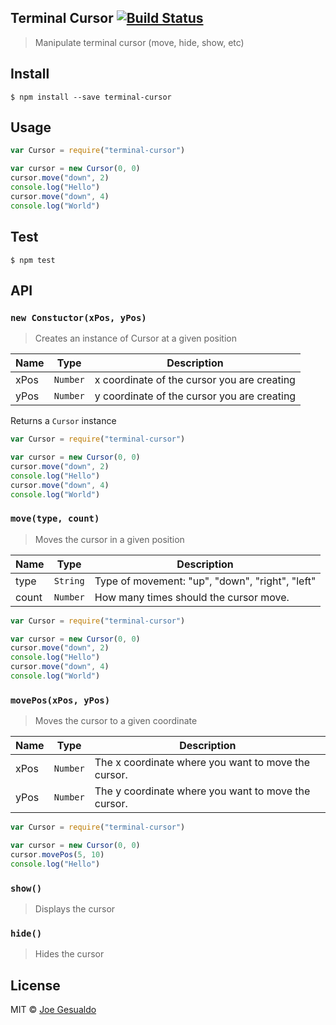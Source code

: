 ## Terminal Cursor [![Build Status](https://travis-ci.org/joegesualdo/terminal-cursor.svg?branch=master)](https://travis-ci.org/joegesualdo/terminal-cursor)
> Manipulate terminal cursor (move, hide, show, etc)

## Install
```
$ npm install --save terminal-cursor 
```

## Usage
```javascript
var Cursor = require("terminal-cursor")

var cursor = new Cursor(0, 0)
cursor.move("down", 2)
console.log("Hello")
cursor.move("down", 4)
console.log("World")
```

## Test
```
$ npm test
```

## API

### `new Constuctor(xPos, yPos)`
> Creates an instance of Cursor at a given position

| Name | Type | Description |
|------|------|-------------|
| xPos | `Number` | x coordinate of the cursor you are creating
| yPos | `Number` | y coordinate of the cursor you are creating

Returns a `Cursor` instance

```javascript
var Cursor = require("terminal-cursor")

var cursor = new Cursor(0, 0)
cursor.move("down", 2)
console.log("Hello")
cursor.move("down", 4)
console.log("World")
```

### `move(type, count)`
> Moves the cursor in a given position

| Name | Type | Description |
|------|------|-------------|
| type | `String` | Type of movement: "up", "down", "right", "left"|
| count | `Number` | How many times should the cursor move.

```javascript
var Cursor = require("terminal-cursor")

var cursor = new Cursor(0, 0)
cursor.move("down", 2)
console.log("Hello")
cursor.move("down", 4)
console.log("World")
```

### `movePos(xPos, yPos)`
> Moves the cursor to a given coordinate

| Name | Type | Description |
|------|------|-------------|
| xPos | `Number` | The x coordinate where you want to move the cursor.
| yPos | `Number` | The y coordinate where you want to move the cursor.

```javascript
var Cursor = require("terminal-cursor")

var cursor = new Cursor(0, 0)
cursor.movePos(5, 10)
console.log("Hello")
```

### `show()`
> Displays the cursor

### `hide()`
> Hides the cursor

## License
MIT © [Joe Gesualdo]()
